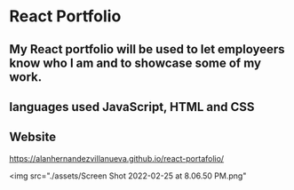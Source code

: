 
#   React Portfolio

## My React portfolio will be used to let employeers know who I am and to showcase some of my work.

## languages used JavaScript, HTML and CSS

## Website

https://alanhernandezvillanueva.github.io/react-portafolio/

<img src="./assets/Screen Shot 2022-02-25 at 8.06.50 PM.png"
